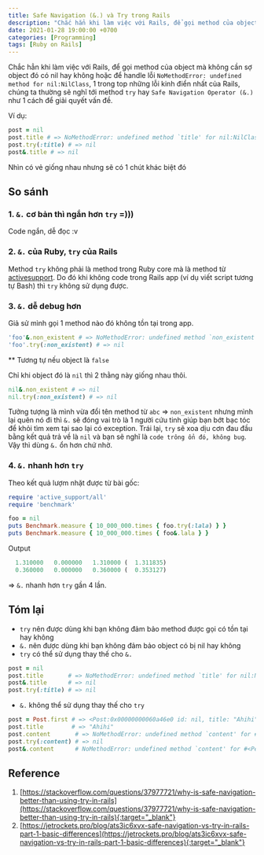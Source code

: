 ```yaml
---
title: Safe Navigation (&.) và Try trong Rails
description: "Chắc hẳn khi làm việc với Rails, để gọi method của object mà không cần sợ object đó có nil hay không hoặc để handle lỗi 'NoMethodError: undefined method for nil:NilClass'"
date: 2021-01-28 19:00:00 +0700
categories: [Programming]
tags: [Ruby on Rails]
---
```


Chắc hẳn khi làm việc với Rails, để gọi method của object mà không cần sợ object đó có nil hay không hoặc để handle lỗi `NoMethodError: undefined method for nil:NilClass`, 1 trong top những lỗi kinh điển nhất của Rails, chúng ta thường sẽ nghĩ tới method `try` hay `Safe Navigation Operator (&.)` như 1 cách để giải quyết vấn đề.
<!--more-->
Ví dụ:

```ruby
post = nil
post.title # => NoMethodError: undefined method `title' for nil:NilClass
post.try(:title) # => nil
post&.title # => nil
```
Nhìn có vẻ giống nhau nhưng sẽ có 1 chút khác biệt đó

## So sánh
### 1. `&.`  cơ bản thì ngắn hơn  `try` =)))
Code ngắn, dễ đọc :v

### 2. `&.` của Ruby, `try` của Rails
Method `try` không phải là method trong Ruby core mà là method từ [activesupport](https://edgeguides.rubyonrails.org/active_support_core_extensions.html#try). Do đó khi không code trong Rails app (ví dụ viết script tương tự Bash) thì `try` không sử dụng được.

### 3. `&.`  dễ debug hơn
Giả sử mình gọi 1 method nào đó không tồn tại trong app.
```ruby
'foo'&.non_existent # => NoMethodError: undefined method `non_existent' for "foo":String
'foo'.try(:non_existent) # => nil
```
** Tương tự nếu object là `false`

Chỉ khi object đó là `nil` thì 2 thằng này giống nhau thôi.
```ruby
nil&.non_existent # => nil
nil.try(:non_existent) # => nil
```
Tưởng tượng là mình vừa đổi tên method từ `abc` => `non_existent` nhưng mình lại quên nó đi thì `&.` sẽ đóng vai trò là 1 người cứu tinh giúp bạn bớt bạc tóc để khỏi tìm xem tại sao lại có exception. Trái lại, `try` sẽ xoa dịu cơn đau đầu bằng kết quả trả về là `nil` và bạn sẽ nghĩ là `code trông ổn đó, không bug`.
Vậy thì dùng `&.` ổn hơn chứ nhờ.

### 4. `&.` nhanh hơn `try`
Theo kết quả lượm nhặt được từ bài gốc:
```ruby
require 'active_support/all'
require 'benchmark'

foo = nil
puts Benchmark.measure { 10_000_000.times { foo.try(:lala) } }
puts Benchmark.measure { 10_000_000.times { foo&.lala } }
```
Output

```ruby
  1.310000   0.000000   1.310000 (  1.311835)
  0.360000   0.000000   0.360000 (  0.353127)
```
=> `&.` nhanh hơn `try` gần 4 lần.

## Tóm lại
- `try` nên được dùng khi bạn không đảm bảo method được gọi có tồn tại hay không
- `&.` nên được dùng khi bạn không đảm bảo object có bị nil hay không
- `try` có thể sử dụng thay thế cho `&.`
```ruby
post = nil
post.title       # => NoMethodError: undefined method `title' for nil:NilClass
post&.title      # => nil
post.try(:title) # => nil
```
- `&.` không thể sử dụng thay thế cho `try`
```ruby
post = Post.first # => <Post:0x00000000060a46e0 id: nil, title: "Ahihi">
post.title        # => "Ahihi"
post.content       # => NoMethodError: undefined method `content' for #<Post>
post.try(:content) # => nil
post&.content      # NoMethodError: undefined method `content' for #<Person>
```

## Reference

 1. [https://stackoverflow.com/questions/37977721/why-is-safe-navigation-better-than-using-try-in-rails](https://stackoverflow.com/questions/37977721/why-is-safe-navigation-better-than-using-try-in-rails){:target="_blank"}
 2. [https://jetrockets.pro/blog/ats3ic6xvx-safe-navigation-vs-try-in-rails-part-1-basic-differences](https://jetrockets.pro/blog/ats3ic6xvx-safe-navigation-vs-try-in-rails-part-1-basic-differences){:target="_blank"}
